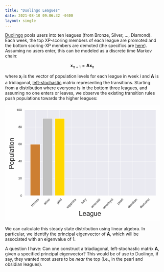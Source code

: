 ```yaml
---
title: "Duolingo Leagues"
date: 2021-08-10 09:06:32 -0400
layout: single
---
```


[Duolingo](https://www.duolingo.com/) pools users into ten leagues (from Bronze, Silver, ..., Diamond). Each week, the top XP-scoring members of each league are promoted and the bottom scoring-XP members are demoted (the specifics are [here](https://duolingo.fandom.com/wiki/League)). Assuming no users enter, this can be modeled as a discrete time Markov chain:

$$\mathbf{x}_{n+1} = \mathbf{A}\mathbf{x}_n$$

where $\mathbf{x}_i$ is the vector of population levels for each league in week
$i$ and $\mathbf{A}$ is a tridiagonal, [left-stochastic](https://en.wikipedia.org/wiki/Stochastic_matrix) matrix representing the transitions. Starting from a distribution where everyone is in the bottom three leagues, and assuming no one enters or leaves, we observe the existing transition rules push populations towards the higher leagues:

![Alt Text](/assets/images/duolingo_population_evolution.webp)

We can calculate this steady state distribution using linear algebra. In particular, we identify the principal eigenvector of $\mathbf{A}$, which will be associated with an eigenvalue of 1.

A question I have: Can one construct a triadiagonal, left-stochastic matrix $\mathbf{A}$, given a specified principal eigenvector? This would be of use to Duolingo, if say, they wanted most users to be _near_ the top (i.e., in the pearl and obsidian leagues).
